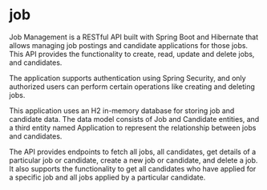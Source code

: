 # job

Job Management is a RESTful API built with Spring Boot and Hibernate that allows managing job postings and candidate applications for those jobs. This API provides the functionality to create, read, update and delete jobs, and candidates. 

The application supports authentication using Spring Security, and only authorized users can perform certain operations like creating and deleting jobs. 

This application uses an H2 in-memory database for storing job and candidate data. The data model consists of Job and Candidate entities, and a third entity named Application to represent the relationship between jobs and candidates. 

The API provides endpoints to fetch all jobs, all candidates, get details of a particular job or candidate, create a new job or candidate, and delete a job. It also supports the functionality to get all candidates who have applied for a specific job and all jobs applied by a particular candidate.
